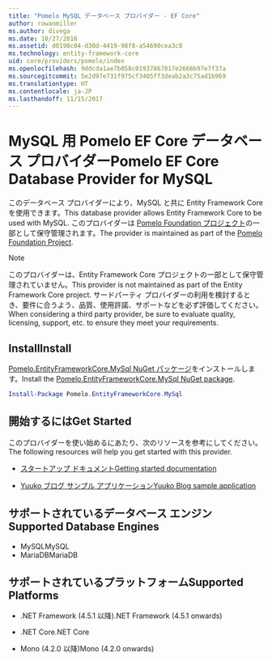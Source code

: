 ```yaml
---
title: "Pomelo MySQL データベース プロバイダー - EF Core"
author: rowanmiller
ms.author: divega
ms.date: 10/27/2016
ms.assetid: d0198c04-d30d-4419-98f8-a54690cea3c8
ms.technology: entity-framework-core
uid: core/providers/pomelo/index
ms.openlocfilehash: 9ddcda1ae7b058c01937867817e2666b97e7f37a
ms.sourcegitcommit: 5e2d97e731f975cf3405ff3deab2a3c75ad1b969
ms.translationtype: HT
ms.contentlocale: ja-JP
ms.lasthandoff: 11/15/2017
---
```

# <a name="pomelo-ef-core-database-provider-for-mysql"></a><span data-ttu-id="3bba3-102">MySQL 用 Pomelo EF Core データベース プロバイダー</span><span class="sxs-lookup"><span data-stu-id="3bba3-102">Pomelo EF Core Database Provider for MySQL</span></span>

<span data-ttu-id="3bba3-103">このデータベース プロバイダーにより、MySQL と共に Entity Framework Core を使用できます。</span><span class="sxs-lookup"><span data-stu-id="3bba3-103">This database provider allows Entity Framework Core to be used with MySQL.</span></span> <span data-ttu-id="3bba3-104">このプロバイダーは [Pomelo Foundation プロジェクト](https://github.com/PomeloFoundation/Pomelo.EntityFrameworkCore.MySql)の一部として保守管理されます。</span><span class="sxs-lookup"><span data-stu-id="3bba3-104">The provider is maintained as part of the [Pomelo Foundation Project](https://github.com/PomeloFoundation/Pomelo.EntityFrameworkCore.MySql).</span></span>

> [!NOTE]  
>
> <span data-ttu-id="3bba3-105">このプロバイダーは、Entity Framework Core プロジェクトの一部として保守管理されていません。</span><span class="sxs-lookup"><span data-stu-id="3bba3-105">This provider is not maintained as part of the Entity Framework Core project.</span></span> <span data-ttu-id="3bba3-106">サードパーティ プロバイダーの利用を検討するとき、要件に合うよう、品質、使用許諾、サポートなどを必ず評価してください。</span><span class="sxs-lookup"><span data-stu-id="3bba3-106">When considering a third party provider, be sure to evaluate quality, licensing, support, etc. to ensure they meet your requirements.</span></span>

## <a name="install"></a><span data-ttu-id="3bba3-107">Install</span><span class="sxs-lookup"><span data-stu-id="3bba3-107">Install</span></span>

<span data-ttu-id="3bba3-108">[Pomelo.EntityFrameworkCore.MySql NuGet パッケージ](https://www.nuget.org/packages/Pomelo.EntityFrameworkCore.MySql)をインストールします。</span><span class="sxs-lookup"><span data-stu-id="3bba3-108">Install the [Pomelo.EntityFrameworkCore.MySql NuGet package](https://www.nuget.org/packages/Pomelo.EntityFrameworkCore.MySql).</span></span>

``` powershell
Install-Package Pomelo.EntityFrameworkCore.MySql
```

## <a name="get-started"></a><span data-ttu-id="3bba3-109">開始するには</span><span class="sxs-lookup"><span data-stu-id="3bba3-109">Get Started</span></span>

<span data-ttu-id="3bba3-110">このプロバイダーを使い始めるにあたり、次のリソースを参考にしてください。</span><span class="sxs-lookup"><span data-stu-id="3bba3-110">The following resources will help you get started with this provider.</span></span>
* [<span data-ttu-id="3bba3-111">スタートアップ ドキュメント</span><span class="sxs-lookup"><span data-stu-id="3bba3-111">Getting started documentation</span></span>](https://github.com/PomeloFoundation/Pomelo.EntityFrameworkCore.MySql/blob/master/README.md#getting-started)

* [<span data-ttu-id="3bba3-112">Yuuko ブログ サンプル アプリケーション</span><span class="sxs-lookup"><span data-stu-id="3bba3-112">Yuuko Blog sample application</span></span>](https://github.com/PomeloFoundation/YuukoBlog)

## <a name="supported-database-engines"></a><span data-ttu-id="3bba3-113">サポートされているデータベース エンジン</span><span class="sxs-lookup"><span data-stu-id="3bba3-113">Supported Database Engines</span></span>

* <span data-ttu-id="3bba3-114">MySQL</span><span class="sxs-lookup"><span data-stu-id="3bba3-114">MySQL</span></span>
* <span data-ttu-id="3bba3-115">MariaDB</span><span class="sxs-lookup"><span data-stu-id="3bba3-115">MariaDB</span></span>

## <a name="supported-platforms"></a><span data-ttu-id="3bba3-116">サポートされているプラットフォーム</span><span class="sxs-lookup"><span data-stu-id="3bba3-116">Supported Platforms</span></span>

* <span data-ttu-id="3bba3-117">.NET Framework (4.5.1 以降)</span><span class="sxs-lookup"><span data-stu-id="3bba3-117">.NET Framework (4.5.1 onwards)</span></span>

* <span data-ttu-id="3bba3-118">.NET Core</span><span class="sxs-lookup"><span data-stu-id="3bba3-118">.NET Core</span></span>

* <span data-ttu-id="3bba3-119">Mono (4.2.0 以降)</span><span class="sxs-lookup"><span data-stu-id="3bba3-119">Mono (4.2.0 onwards)</span></span>
